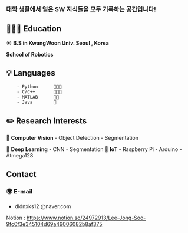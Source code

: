 
### 대학 생활에서 얻은 SW 지식들을 모두 기록하는 공간입니다!

## 🏃🏻‍♂️ Education

☀ **B.S in KwangWoon Univ. Seoul , Korea** 

**School of Robotics**

## 💡 Languages

        - Python      🍑🍑🍑
        - C/C++       🍑🍑🍑
        - MATLAB      🍑🍑
        - Java        🍑

## **✏️ Research Interests**

🔹 **Computer Vision**
        - Object Detection
        - Segmentation
  
🔹 **Deep Learning**
        - CNN
        - Segmentation
🔹 **IoT**
        - Raspberry Pi
        - Arduino
        - Atmega128


## Contact

### 🌍 E-mail

- dldnxks12 @naver.com

Notion : https://www.notion.so/24972913/Lee-Jong-Soo-9fc0f3e345104d69a49006082b8af375
